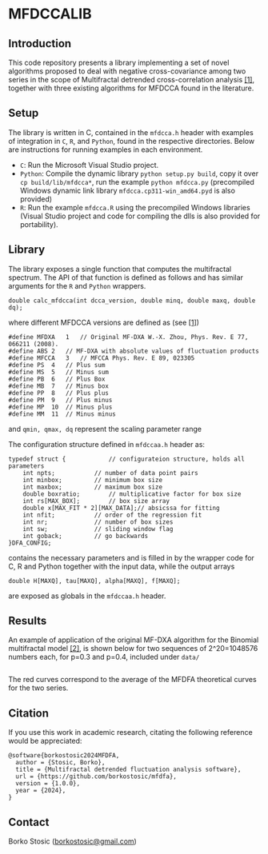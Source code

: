 
# MFDCCALIB
## Introduction
This code repository presents a library implementing a set of novel algorithms proposed to deal with negative cross-covariance among two series 
in the scope of Multifractal detrended cross-correlation analysis
[[1]](https://doi.org/xxx),
together with
three existing algorithms for MFDCCA found in the literature.

## Setup
The library is written in C, contained in the ```mfdcca.h``` header with examples of integration in ```C```, ```R```, and ```Python```, found in the respective directories. Below are instructions for running examples in each environment.
* ```C```: Run the Microsoft Visual Studio project.
* ```Python```: Compile the dynamic library  ```python setup.py build```, copy it over ```cp build/lib/mfdcca*```, run the example ```python mfdcca.py``` (precompiled Windows dynamic link library ```mfdcca.cp311-win_amd64.pyd``` is also provided)
* ```R```: Run the example ```mfdcca.R``` using the precompiled Windows libraries (Visual Studio project and code for compiling the dlls is also provided for portability).

## Library
The library exposes a single function that computes the multifractal spectrum. The API of that function is defined as follows and has similar arguments for the ```R``` and ```Python``` wrappers.
```
double calc_mfdcca(int dcca_version, double minq, double maxq, double dq);
```
where different MFDCCA versions are defined as (see [[1]](https://doi.org/xxx))

```
#define MFDXA	1	// Original MF-DXA W.-X. Zhou, Phys. Rev. E 77, 066211 (2008).
#define ABS	2	// MF-DXA with absolute values of fluctuation products
#define MFCCA	3	// MFCCA Phys. Rev. E 89, 023305
#define PS	4	// Plus sum
#define MS	5	// Minus sum
#define PB	6	// Plus Box
#define MB	7	// Minus box
#define PP	8	// Plus plus
#define PM	9	// Plus minus
#define MP	10	// Minus plus
#define MM	11	// Minus minus
```
and  ```qmin, qmax, dq``` represent the scaling parameter range

The configuration structure defined in ```mfdccaa.h``` header as:
```
typedef struct {			// configurateion structure, holds all parameters
	int npts;			// number of data point pairs
	int minbox;			// minimum box size
	int maxbox;			// maximum box size
	double boxratio;		// multiplicative factor for box size
	int rs[MAX_BOX];		// box size array 
	double x[MAX_FIT * 2][MAX_DATA];// absicssa for fitting
	int nfit;			// order of the regression fit
	int nr;				// number of box sizes 
	int sw;				// sliding window flag
	int goback;			// go backwards
}DFA_CONFIG;
```
contains the necessary parameters and is filled in by the wrapper code for C, R and Python together with the input data, while the output arrays
```
double H[MAXQ], tau[MAXQ], alpha[MAXQ], f[MAXQ];
```
are exposed as globals in the ```mfdccaa.h``` header.

## Results
An example of application of the original MF-DXA algorithm for the Binomial multifractal model [[2]](https://doi.org/10.1016/S0378-4371(02)01383-3), is shown below for two sequences of 2^20=1048576 numbers each, for p=0.3 and p=0.4, included under ```data/``` 

<img width="" alt="" src="./Fig1c.png">

The red curves correspond to the average of the MFDFA theoretical curves for the two series.

## Citation
If you use this work in academic research, citating the following reference would be appreciated:

```
@software{borkostosic2024MFDFA,
  author = {Stosic, Borko},
  title = {Multifractal detrended fluctuation analysis software},
  url = {https://github.com/borkostosic/mfdfa},
  version = {1.0.0},
  year = {2024},
}
```

## Contact
Borko Stosic (borkostosic@gmail.com)

 
